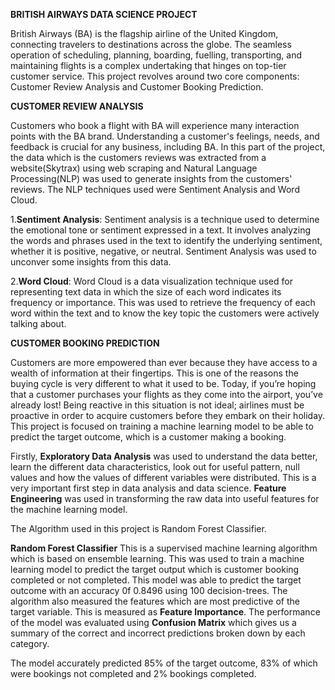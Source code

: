 **BRITISH AIRWAYS DATA SCIENCE PROJECT**

British Airways (BA) is the flagship airline of the United Kingdom, connecting travelers to destinations across the globe. The seamless operation of scheduling, planning, boarding, fuelling, transporting, and maintaining flights is a complex undertaking that hinges on top-tier customer service. 
This project revolves around two core components: Customer Review Analysis and Customer Booking Prediction.

**CUSTOMER REVIEW ANALYSIS**

Customers who book a flight with BA will experience many interaction points with the BA brand. Understanding a customer's feelings, needs, and feedback is crucial for any business, including BA. 
In this part of the project, the data which is the customers reviews was extracted from a website(Skytrax) using web scraping and Natural Language Processing(NLP) was used to generate insights from the customers' reviews. The NLP techniques used were Sentiment Analysis and Word Cloud.

1.**Sentiment Analysis**: Sentiment analysis is a technique used to determine the emotional tone or sentiment expressed in a text. It involves analyzing the words and phrases used in the text to identify the underlying sentiment, whether it is positive, negative, or neutral. Sentiment Analysis was used to unconver some insights from this data.
   
2.**Word Cloud**: Word Cloud is a data visualization technique used for representing text data in which the size of each word indicates its frequency or importance. This was used to retrieve the frequency of each word within the text and to know the key topic the customers were actively talking about.

**CUSTOMER BOOKING PREDICTION**

Customers are more empowered than ever because they have access to a wealth of information at their fingertips. This is one of the reasons the buying cycle is very different to what it used to be. Today, if you’re hoping that a customer purchases your flights as they come into the airport, you’ve already lost! Being reactive in this situation is not ideal; airlines must be proactive in order to acquire customers before they embark on their holiday. This project is focused on training a machine learning model to be able to predict the target outcome, which is a customer making a booking.

Firstly, **Exploratory Data Analysis** was used to understand the data better, learn the different data characteristics, look out for useful pattern, null values and how the values of different variables were distributed. This is a very important first step in data analysis and data science. **Feature Engineering** was used in transforming the raw data into useful features for the machine learning model.

The Algorithm used in this project is Random Forest Classifier. 

**Random Forest Classifier** This is a supervised machine learning algorithm which is based on ensemble learning. This was used to train a machine learning model to predict the target output which is customer booking completed or not completed. This model was able to predict the target outcome with an accuracy 0f 0.8496 using 100 decision-trees. The algorithm also measured the features which are most predictive of the target variable. This is measured as **Feature Importance**. The performance of the model was evaluated using **Confusion Matrix** which gives us a summary of the correct and incorrect predictions broken down by each category. 

The model accurately predicted 85% of the target outcome, 83% of which were bookings not completed and 2% bookings completed.











